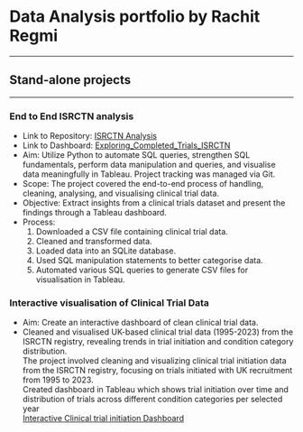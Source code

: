 # **Data Analysis portfolio by Rachit Regmi**
----------------------------------------------


## **Stand-alone projects**
-------------------------------------------------

### **End to End ISRCTN analysis** 
- Link to Repository: [ISRCTN Analysis](https://github.com/Rachit-R/Explore_ISRCTN)
- Link to Dashboard: [Exploring_Completed_Trials_ISRCTN](https://public.tableau.com/views/Exploring_Completed_Trials_ISRCTN/Dashboard1?:language=en-GB&publish=yes&:sid=&:display_count=n&:origin=viz_share_link)
- Aim: Utilize Python to automate SQL queries, strengthen SQL fundamentals, perform data manipulation and queries, and visualise data meaningfully in Tableau. Project tracking was managed via Git.
- Scope: The project covered the end-to-end process of handling, cleaning, analysing, and visualising clinical trial data.
- Objective: Extract insights from a clinical trials dataset and present the findings through a Tableau dashboard.
 - Process:
   1) Downloaded a CSV file containing clinical trial data.
   2) Cleaned and transformed data.
   3) Loaded data into an SQLite database.
   4) Used SQL manipulation statements to better categorise data.
   5) Automated various SQL queries to generate CSV files for visualisation in Tableau.



### **Interactive visualisation of Clinical Trial Data**
- Aim: Create an interactive dashboard of clean clinical trial data.
- Cleaned and visualised UK-based clinical trial data (1995-2023) from the ISRCTN registry, revealing trends in trial initiation and condition category distribution.  
The project involved cleaning and visualizing clinical trial initiation data from the ISRCTN registry, focusing on trials initiated with UK recruitment from 1995 to 2023.  
Created dashboard in Tableau which shows trial initiation over time and distribution of trials across different condition categories per selected year  
[Interactive Clinical trial initiation Dashboard](https://public.tableau.com/views/CaseStudy_InterventionalStudiesInitiatedintheUnitedKingdom/Dashboard1?:language=en-GB&:sid=&:display_count=n&:origin=viz_share_link)

